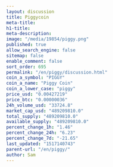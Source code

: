 ```yaml
---
layout: discussion
title: Piggycoin
meta-title: 
h1-title: 
meta-description: 
image: "/media/19854/piggy.png"
published: true
allow_search_engine: false
sitemap: false
enable_comment: false
sort_order: 695
permalink: "/en/piggy/discussion.html"
coin_a_symbol: "PIGGY"
coin_a_name: "Piggy Coin"
coin_a_lower_case: "piggy"
price_usd: "0.00427219"
price_btc: "0.00000036"
24h_volume_usd: "33724.8"
market_cap_usd: "489209810.0"
total_supply: "489209810.0"
available_supply: "489209810.0"
percent_change_1h: "1.46"
percent_change_24h: "6.23"
percent_change_7d: "-21.65"
last_updated: "1517140743"
parent-url: "/en/piggy/"
author: Sam
---
```


